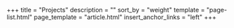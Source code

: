 +++
title = "Projects"
description = ""
sort_by = "weight"
template = "page-list.html"
page_template = "article.html"
insert_anchor_links = "left"
+++


